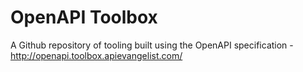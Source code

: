 # OpenAPI Toolbox

A Github repository of tooling built using the OpenAPI specification - http://openapi.toolbox.apievangelist.com/

